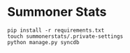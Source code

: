 # Summoner Stats

`pip install -r requirements.txt`  
`touch summonerstats/.private-settings`  
`python manage.py syncdb`  